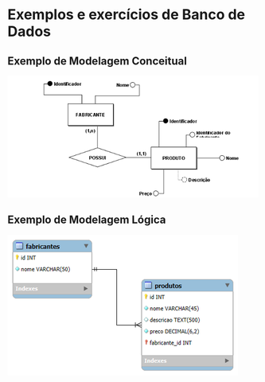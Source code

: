 # Exemplos e exercícios de Banco de Dados

## Exemplo de Modelagem Conceitual

![Entidades, atributos e relacionamento](modelagem-conceitual/modelo-conceitual.png)

## Exemplo de Modelagem Lógica

![Tabelas, colunas e relacionamento](modelagem-logica/modelo-logico.png)